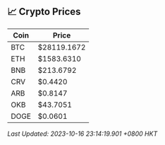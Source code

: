 ## 📈 Crypto Prices

| Coin | Price |
| ---- | ----- |
| BTC | $28119.1672 |
| ETH | $1583.6310 |
| BNB | $213.6792 |
| CRV | $0.4420 |
| ARB | $0.8147 |
| OKB | $43.7051 |
| DOGE | $0.0601 |

_Last Updated: 2023-10-16 23:14:19.901 +0800 HKT_